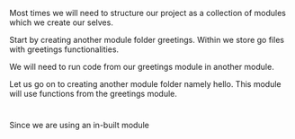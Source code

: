 Most times we will need to structure our project as a collection of modules which we create our selves.

Start by creating another module folder greetings. Within we store go files with greetings functionalities.

We will need to run code from our greetings module in another module.

Let us go on to creating another module folder namely hello. This module will use functions from the greetings module.

#

Since we are using an in-built module 